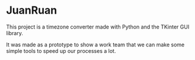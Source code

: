 # JuanRuan

This project is a timezone converter made with Python and the TKinter GUI library.

It was made as a prototype to show a work team that we can make some simple tools to speed up our processes a lot.
